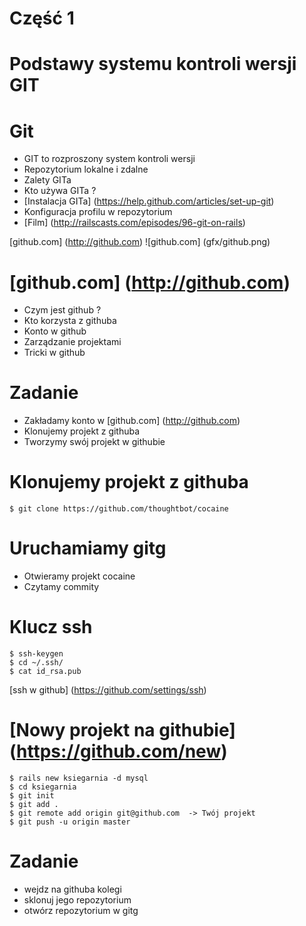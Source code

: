 <!SLIDE title-slide transition=fade>

# Część 1 #

<!SLIDE transition=fade>

# Podstawy systemu kontroli wersji GIT

<!SLIDE bullets incremental smaller transition=fade>

# Git

  * GIT to rozproszony system kontroli wersji
  * Repozytorium lokalne i zdalne
  * Zalety GITa
  * Kto używa GITa ?
  * [Instalacja GITa] (https://help.github.com/articles/set-up-git)
  * Konfiguracja profilu w repozytorium
  * [Film] (http://railscasts.com/episodes/96-git-on-rails)


<!SLIDE transition=fade>
[github.com] (http://github.com)
![github.com] (gfx/github.png)

<!SLIDE bullets incremental smaller transition=fade>

# [github.com] (http://github.com)

  * Czym jest github ?
  * Kto korzysta z githuba
  * Konto w github
  * Zarządzanie projektami
  * Tricki w github


<!SLIDE bullets incremental transition=fade>

# Zadanie

* Zakładamy konto w [github.com] (http://github.com)
* Klonujemy projekt z githuba
* Tworzymy swój projekt w githubie


<!SLIDE commandline incremental small transition=fade>

# Klonujemy projekt z githuba

    $ git clone https://github.com/thoughtbot/cocaine

<!SLIDE bullets incremental small transition=fade>

# Uruchamiamy gitg #

* Otwieramy projekt cocaine
* Czytamy commity

<!SLIDE commandline incremental transition=fade>

# Klucz ssh #

    $ ssh-keygen
    $ cd ~/.ssh/
    $ cat id_rsa.pub

[ssh w github] (https://github.com/settings/ssh)

<!SLIDE commandline incremental transition=fade>

# [Nowy projekt na githubie] (https://github.com/new)

    $ rails new ksiegarnia -d mysql
    $ cd ksiegarnia
    $ git init
    $ git add .
    $ git remote add origin git@github.com  -> Twój projekt
    $ git push -u origin master

<!SLIDE bullets incremental transition=fade>

# Zadanie

  * wejdz na githuba kolegi
  * sklonuj jego repozytorium
  * otwórz repozytorium w gitg
